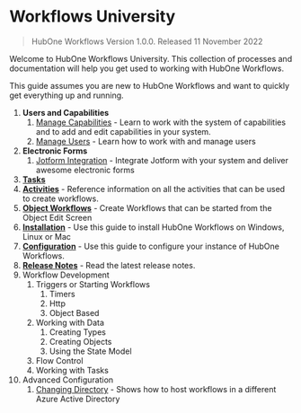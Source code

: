 # Workflows University

> HubOne Workflows Version 1.0.0. Released 11 November 2022

Welcome to HubOne Workflows University. This collection of processes and documentation will help you get used to working with HubOne Workflows.

This guide assumes you are new to HubOne Workflows and want to quickly get everything up and running.


1. **Users and Capabilities**
   1. [Manage Capabilities](manage-capabilities.md) - Learn to work with the system of capabilities and to add and edit capabilities in your system.
   2. [Manage Users](manage-users.md) - Learn how to work with and manage users
2. **Electronic Forms**
   1. [Jotform Integration](jotform-integration.md) - Integrate Jotform with your system and deliver awesome electronic forms
3. **[Tasks](tasks/README.md)**
4. **[Activities](activity-guide.md)** - Reference information on all the activities that can be used to create workflows.
5. **[Object Workflows](object-workflows.md)** - Create Workflows that can be started from the Object Edit Screen
6. **[Installation](installation.md)** - Use this guide to install HubOne Workflows on Windows, Linux or Mac
7. **[Configuration](configuration-file.md)** - Use this guide to configure your instance of HubOne Workflows.
8. **[Release Notes](release-notes-1-0.md)** - Read the latest release notes.
9. Workflow Development
   1.  Triggers or Starting Workflows
       1.  Timers
       2.  Http
       3.  Object Based
   2.  Working with Data
       1.  Creating Types
       2.  Creating Objects
       3.  Using the State Model
   3.  Flow Control
   4.  Working with Tasks
10.  Advanced Configuration
     1.   [Changing Directory](changing-directory.md) - Shows how to host workflows in a different Azure Active Directory